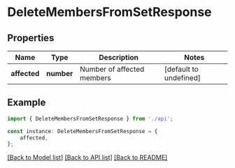 # DeleteMembersFromSetResponse


## Properties

Name | Type | Description | Notes
------------ | ------------- | ------------- | -------------
**affected** | **number** | Number of affected members | [default to undefined]

## Example

```typescript
import { DeleteMembersFromSetResponse } from './api';

const instance: DeleteMembersFromSetResponse = {
    affected,
};
```

[[Back to Model list]](../README.md#documentation-for-models) [[Back to API list]](../README.md#documentation-for-api-endpoints) [[Back to README]](../README.md)

